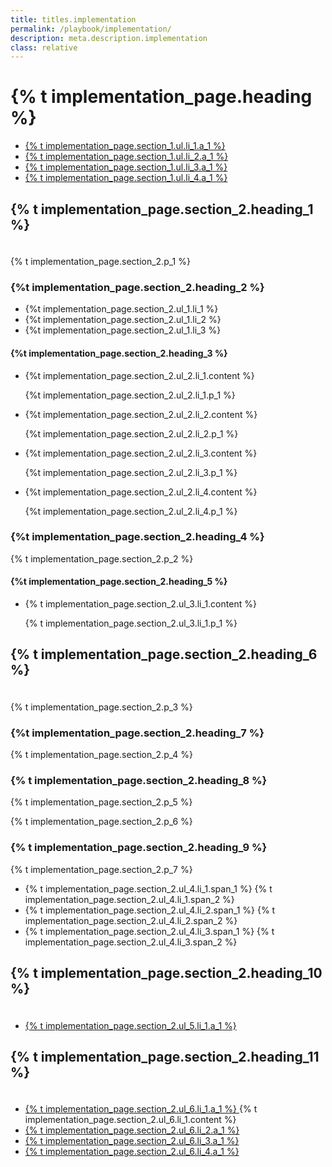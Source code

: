 ```yaml
---
title: titles.implementation
permalink: /playbook/implementation/
description: meta.description.implementation
class: relative
---
```


<div class="bg-navy">
  <div class="container cntnr-wide px2 py3 sm-py4">
    <h1 class="m0 white">
      {% t implementation_page.heading %}
    </h1>
  </div>
</div>
<div class="bg-white">
  <div class="container cntnr-wide px2 pt4 pb5">
    <div class="clearfix">
      <nav id="pb-nav--side-cntnr" class="sm-col-right sm-col-4 sm-show">
        <ul id="pb-nav--side" class="list-reset nav">
          <li class="border-bottom nav-sidenav-item">
            <a class="p2 block h6" href="#protecting">
              {% t implementation_page.section_1.ul.li_1.a_1 %}
            </a>
          </li>
          <li class="border-bottom nav-sidenav-item">
            <a class="p2 block h6" href="#consumer-identity">
              {% t implementation_page.section_1.ul.li_2.a_1 %}
            </a>
          </li>
          <li class="border-bottom nav-sidenav-item">
            <a class="p2 block h6" href="#implementation">
              {% t implementation_page.section_1.ul.li_3.a_1 %}
            </a>
          </li>
          <li class="border-bottom nav-sidenav-item">
            <a class="p2 block h6" href="#resources">
              {% t implementation_page.section_1.ul.li_4.a_1 %}
            </a>
          </li>
        </ul>
      </nav>
      <div class="sm-col sm-col-8 sm-pr5">
        <h2 id="protecting" class="mt0 mb1 pt2">
          {% t implementation_page.section_2.heading_1 %}
        </h2><img alt="" class="mb2" src="{{ '/assets/img/hr-red-4.svg' | prepend: site.baseurl }}" height="6">
        <p class="mb4 serif fs-20p">
          {% t implementation_page.section_2.p_1 %}
        </p>
        <h3 class="mt0 mb2">
          {%t implementation_page.section_2.heading_2 %}
        </h3>
        <ul class="mb3 pl2 ml2 serif teal">
          <li class="mb2">
            <span class="gray">
              {%t implementation_page.section_2.ul_1.li_1 %}
            </span>
          </li>
          <li class="mb2">
            <span class="gray">
              {%t implementation_page.section_2.ul_1.li_2 %}
            </span>
          </li>
          <li class="mb2">
            <span class="gray">
              {%t implementation_page.section_2.ul_1.li_3 %}
            </span>
          </li>
        </ul>
        <h4 class="mt0 mb2">
          {%t implementation_page.section_2.heading_3 %}
        </h4>
        <ul class="list-reset mb4 list-checked">
          <li class="mb3 pl3">
            <div class="mb1 serif bold">
              {%t implementation_page.section_2.ul_2.li_1.content %}
            </div>
            <p class="h3">
              {%t implementation_page.section_2.ul_2.li_1.p_1 %}
            </p>
          </li>
          <li class="mb3 pl3">
            <div class="mb1 serif bold">
              {%t implementation_page.section_2.ul_2.li_2.content %}
            </div>
            <p class="h3">
              {%t implementation_page.section_2.ul_2.li_2.p_1 %}
            </p>
          </li>
          <li class="mb3 pl3">
            <div class="mb1 serif bold">
              {%t implementation_page.section_2.ul_2.li_3.content %}
            </div>
            <p class="h3">
              {%t implementation_page.section_2.ul_2.li_3.p_1 %}
            </p>
          </li>
          <li class="mb3 pl3">
            <div class="mb1 serif bold">
              {%t implementation_page.section_2.ul_2.li_4.content %}
            </div>
            <p class="h3">
              {%t implementation_page.section_2.ul_2.li_4.p_1 %}
            </p>
          </li>
        </ul>
        <h3 class="mt0 mb2">
          {%t implementation_page.section_2.heading_4 %}
        </h3>
        <p class="mb3 serif fs-20p">
          {% t implementation_page.section_2.p_2 %}
        </p>
        <h4 class="mt0 mb2">
          {%t implementation_page.section_2.heading_5 %}
        </h4>
        <ul class="list-reset mb3 list-checked">
          <li class="mb3 pl3">
            <div class="mb1 serif bold">
              {% t implementation_page.section_2.ul_3.li_1.content %}
            </div>
            <p class="h3">
              {% t implementation_page.section_2.ul_3.li_1.p_1 %}
            </p>
          </li>
        </ul>
        <h2 id="consumer-identity" class="mt0 mb1 pt2">
          {% t implementation_page.section_2.heading_6 %}
        </h2>
        <img alt="" class="mb2" src="{{ '/assets/img/hr-red-5.svg' | prepend: site.baseurl }}" height="6">
        <p class="mb5 serif fs-20p">
          {% t implementation_page.section_2.p_3 %}
        </p>
        <h3 class="mt0 mb1">
          {%t implementation_page.section_2.heading_7 %}
        </h3>
        <p class="mb3 h3">
          {% t implementation_page.section_2.p_4 %}
        </p>
        <h3 class="mt0 mb1">
          {% t implementation_page.section_2.heading_8 %}
        </h3>
        <p class="h3">
          {% t implementation_page.section_2.p_5 %}
        </p>
        <p class="mb3 h3">
          {% t implementation_page.section_2.p_6 %}
        </p>
        <h3 class="mt0 mb1">
          {% t implementation_page.section_2.heading_9 %}
        </h3>
        <p class="mb3 h3">
          {% t implementation_page.section_2.p_7 %}
        </p>
        <ul class="mt0 mb5 ml1 pl1 teal h3">
          <li class="mb2">
            <span class="gray">
              <span class="bold">
                {% t implementation_page.section_2.ul_4.li_1.span_1 %}
              </span>
              {% t implementation_page.section_2.ul_4.li_1.span_2 %}
            </span>
          </li>
          <li class="mb2">
            <span class="gray">
              <span class="bold">
                {% t implementation_page.section_2.ul_4.li_2.span_1 %}
              </span>
                {% t implementation_page.section_2.ul_4.li_2.span_2 %}
              </span>
          </li>
          <li class="mb2">
            <span class="gray">
              <span class="bold">
                {% t implementation_page.section_2.ul_4.li_3.span_1 %}
              </span> 
              {% t implementation_page.section_2.ul_4.li_3.span_2 %}
            </span>
          </li>
        </ul>
        <h2 id="implementation" class="mb2 pt2">
          {% t implementation_page.section_2.heading_10 %}
        </h2>
        <img alt="" class="mb2" src="{{ '/assets/img/hr-red-6.svg' | prepend: site.baseurl }}" height="6">
        <ul class="list-reset mb5 h3">
          <li class="mb2">
            <a href="https://pages.18f.gov/identity-dev-docs/" target="_blank">
              {% t implementation_page.section_2.ul_5.li_1.a_1 %}
            </a>
          </li>
        </ul>
        <h2 id="resources" class="mb2 pt2">
          {% t implementation_page.section_2.heading_11 %}
        </h2>
        <img alt="" class="mb2" src="{{ '/assets/img/hr-red-7.svg' | prepend: site.baseurl }}" height="6">
        <ul class="list-reset mb3 h3">
          <li class="mb2">
            <a href="https://pages.nist.gov/800-63-3/" target="_blank">
              {% t implementation_page.section_2.ul_6.li_1.a_1 %}
            </a> 
            {% t implementation_page.section_2.ul_6.li_1.content %}
          </li>
          <li class="mb2">
            <a href="https://playbook.cio.gov/#introduction" target="_blank">
              {% t implementation_page.section_2.ul_6.li_2.a_1 %}
            </a>
          </li>
          <li class="mb2">
            <a href="https://github.com/18F/identity-idp" target="_blank">
              {% t implementation_page.section_2.ul_6.li_3.a_1 %}
            </a>
          </li>
          <li class="mb2">
            <a href="https://en.wikipedia.org/wiki/On_the_Internet,_nobody_knows_you%27re_a_dog" target="_blank">
              {% t implementation_page.section_2.ul_6.li_4.a_1 %}
            </a>
          </li>
        </ul>
      </div>
    </div>
  </div>
</div>
